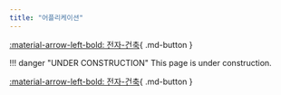 ```yaml
---
title: "어플리케이션"
---
```


[:material-arrow-left-bold: 전자-건축](../index.md){ .md-button }

!!! danger "UNDER CONSTRUCTION"
    This page is under construction.

[:material-arrow-left-bold: 전자-건축](../index.md){ .md-button }
